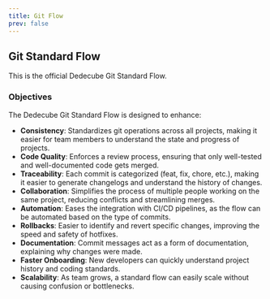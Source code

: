 ```yaml
---
title: Git Flow
prev: false
---
```


## Git Standard Flow

This is the official Dedecube Git Standard Flow.

### Objectives

The Dedecube Git Standard Flow is designed to enhance:

- **Consistency**: Standardizes git operations across all projects, making it easier for team members to understand the state and progress of projects.
- **Code Quality**: Enforces a review process, ensuring that only well-tested and well-documented code gets merged.
- **Traceability**: Each commit is categorized (feat, fix, chore, etc.), making it easier to generate changelogs and understand the history of changes.
- **Collaboration**: Simplifies the process of multiple people working on the same project, reducing conflicts and streamlining merges.
- **Automation**: Eases the integration with CI/CD pipelines, as the flow can be automated based on the type of commits.
- **Rollbacks**: Easier to identify and revert specific changes, improving the speed and safety of hotfixes.
- **Documentation**: Commit messages act as a form of documentation, explaining why changes were made.
- **Faster Onboarding**: New developers can quickly understand project history and coding standards.
- **Scalability**: As team grows, a standard flow can easily scale without causing confusion or bottlenecks.
